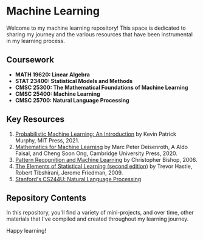 # Machine Learning

Welcome to my machine learning repository! This space is dedicated to sharing my journey and the various resources that have been instrumental in my learning process.

## Coursework

- **MATH 19620: Linear Algebra**
- **STAT 23400: Statistical Models and Methods**
- **CMSC 25300: The Mathematical Foundations of Machine Learning**
- **CMSC 25400: Machine Learning**
- **CMSC 25700: Natural Language Processing**

## Key Resources

1. [Probabilistic Machine Learning: An Introduction](https://probml.github.io/pml-book/book1.html) by Kevin Patrick Murphy, MIT Press, 2021.
2. [Mathematics for Machine Learning](https://mml-book.github.io/) by Marc Peter Deisenroth, A Aldo Faisal, and Cheng Soon Ong, Cambridge University Press, 2020.
3. [Pattern Recognition and Machine Learning](https://www.springer.com/us/book/9780387310732) by Christopher Bishop, 2006.
4. [The Elements of Statistical Learning (second edition)](https://web.stanford.edu/~hastie/Papers/ESLII.pdf) by Trevor Hastie, Robert Tibshirani, Jerome Friedman, 2009.
5. [Stanford's CS244U: Natural Language Processing](https://web.stanford.edu/class/cs224u/)

## Repository Contents
In this repository, you'll find a variety of mini-projects, and over time, other materials that I've compiled and created throughout my learning journey. 

Happy learning!
